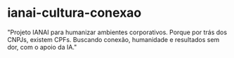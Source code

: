 # ianai-cultura-conexao
"Projeto IANAI para humanizar ambientes corporativos. Porque por trás dos CNPJs, existem CPFs. Buscando conexão, humanidade e resultados sem dor, com o apoio da IA."
